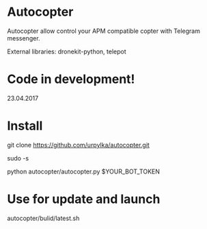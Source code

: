 Autocopter
==========

Autocopter allow control your APM compatible copter with Telegram messenger.

External libraries:
dronekit-python,
telepot

Code in development!
====================
23.04.2017

Install
=======
git clone https://github.com/urpylka/autocopter.git

sudo -s

python autocopter/autocopter.py $YOUR_BOT_TOKEN

Use for update and launch
=========================
autocopter/bulid/latest.sh